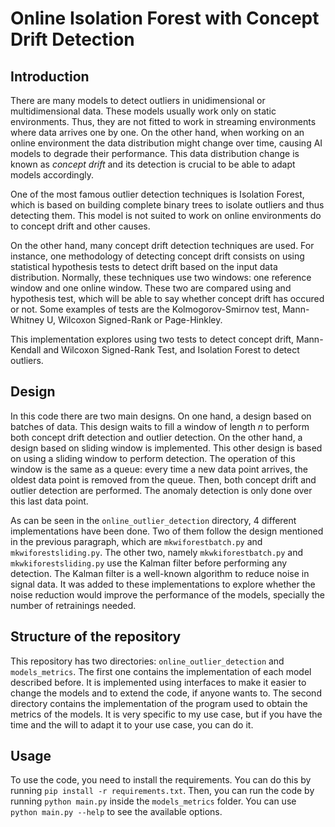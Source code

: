 # Online Isolation Forest with Concept Drift Detection

## Introduction
There are many models to detect outliers in unidimensional or multidimensional data.
These models usually work only on static environments. Thus, they are not fitted to
work in streaming environments where data arrives one by one. On the other hand,
when working on an online environment the data distribution might change over time,
causing AI models to degrade their performance. This data distribution change
is known as _concept drift_ and its detection is crucial to be able to adapt models
accordingly.

One of the most famous outlier detection techniques is Isolation Forest, which
is based on building complete binary trees to isolate outliers and thus detecting
them. This model is not suited to work on online environments do to concept drift
and other causes.

On the other hand, many concept drift detection techniques are used. For instance,
one methodology of detecting concept drift consists on using statistical hypothesis
tests to detect drift based on the input data distribution. Normally, these techniques
use two windows: one reference window and one online window. These two are compared
using and hypothesis test, which will be able to say whether concept drift has occured
or not. Some examples of tests are the Kolmogorov-Smirnov test, Mann-Whitney U, Wilcoxon
Signed-Rank or Page-Hinkley.

This implementation explores using two tests to detect concept drift, Mann-Kendall
and Wilcoxon Signed-Rank Test, and Isolation Forest to detect outliers. 


## Design
In this code there are two main designs. On one hand, a design based on batches of data.
This design waits to fill a window of length $n$ to perform both concept drift detection and
outlier detection. On the other hand, a design based on sliding window is implemented. This
other design is based on using a sliding window to perform detection. The operation of this
window is the same as a queue: every time a new data point arrives, the oldest data point
is removed from the queue. Then, both concept drift and outlier detection are performed. The
anomaly detection is only done over this last data point.

As can be seen in the `online_outlier_detection` directory, 4 different implementations
have been done. Two of them follow the design mentioned in the previous paragraph, which are
`mkwiforestbatch.py` and `mkwiforestsliding.py`. The other two, namely `mkwkiforestbatch.py` and
`mkwkiforestsliding.py` use the Kalman filter before performing any detection. The Kalman filter is
a well-known algorithm to reduce noise in signal data. It was added to these implementations
to explore whether the noise reduction would improve the performance of the models, specially
the number of retrainings needed.

## Structure of the repository
This repository has two directories: `online_outlier_detection` and `models_metrics`. The first one contains
the implementation of each model described before. It is implemented using interfaces to make it easier to
change the models and to extend the code, if anyone wants to. The second directory contains the implementation
of the program used to obtain the metrics of the models. It is very specific to my use case, but if you have
the time and the will to adapt it to your use case, you can do it.

## Usage
To use the code, you need to install the requirements. You can do this by running `pip install -r requirements.txt`.
Then, you can run the code by running `python main.py` inside the `models_metrics` folder. You can use
`python main.py --help` to see the available options.